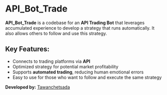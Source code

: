 #  API_Bot_Trade  

**API_Bot_Trade** is a codebase for an **API Trading Bot** that leverages accumulated experience to develop a strategy that runs automatically. It also allows others to follow and use this strategy.  

##  Key Features:  
- Connects to trading platforms via **API**  
- Optimized strategy for potential market profitability  
- Supports **automated trading**, reducing human emotional errors  
- Easy to use for those who want to follow and execute the same strategy  

**Developed by:** [Tawanchetsada](https://github.com/Tawanchetsada)
